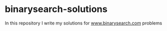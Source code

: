 # binarysearch-solutions

In this repository I write my solutions for www.binarysearch.com problems
